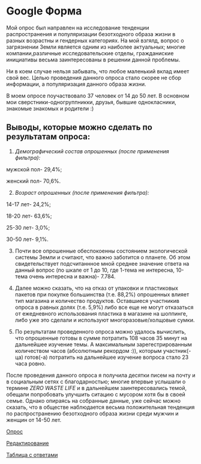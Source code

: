 # Google Форма 

Мой опрос был направлен на исследование тенденции распространения и популяризации безотходного образа жизни в разных возрастны и гендерных категориях.
На мой взгялд, вопрос о загрязнении Земли является одним из наиболее актуальных; многие компании,различные исследовательские отделы, гражданиские инициативы весьма заинтересованы в решении данной проблемы. 

Ни в коем случае нельзя забывать, что любое маленький вклад имеет свой вес. 
Целью проведения данного опроса стало скорее не сбор информации, а популяризация данного образа жизни. 

В моем опросе поучаствовало 37 человек от 14 до 50 лет. В основном мои сверстники-одногруппникки, друзья, бывшие однокласники, знакомые знакомых и родители :)

## Выводы, которые можно сделать по результатам опроса:

1. *Демографический состав опрошенных (после применения фильтра):*

мужской пол- 29,4%;

женский пол- 70,6%.

2. *Возраст опрошенных (после применения фильтра):*

14-17 лет- 24,2%; 

18-20 лет- 63,6%; 

25-30 лет- 3,0%; 

30-50 лет- 9,1%.

3. Почти все опрошенные обеспокоенны состоянием экологической системы Земли и считают, что важно заботится о планете. Об этом свидетельствует подсчитаннное мной среднее значение ответа на данный вопрос (по шкале от 1 до 10, где 1-тема не интересна, 10-тема очень интересна и важна)- 7.784.

4. Далее можно сказать, что на отказ от упаковки и пластиковых пакетов при покупке большинства (т.е.  88,2%) опрошенных влияет тип магазина и количество продуктов. Оставшиеся участникив опроса в равных долях (т.е. 5,9%) либо все еще не могут отказаться от ежедневного использования пластика в магазине на шоппинге, либо уже это сделали и используют многоразовые/холщовые сумки.

5. По результатам проведенного опроса можно удалось вычислить, что опрошенные готовы в сумме потратить 108 часов 35 минут на дальнейшее изучение темы. А максимальным зарегестрированным количеством часов (абсолютным рекордом :)), которым участник(-ца) готов(-а) потратить на дальнейшее изучение вопроса стало 23 часа ровно. 

После проведения данного опроса я получила десятки писем на почту и в социальным сетях с благодарностью; многие впервые услышали о термине *ZERO WASTE LIFE* и в дальнейшем заинтересовались темой, обещали попробовать улучшить ситацию с мусором хотя бы в своей семье. Однако опираясь на собранные данные, уже сейчас можно сказать, что в обществе наблюдается весьма положительная тенденция по распространению безотходного образа жизни среди мужчин и женщин от 14-50 лет.


[Опрос](https://goo.gl/forms/21VAmAydTNRESnRy2)

[Редактирование](https://docs.google.com/forms/d/1yFIbT_ar-GT8DrzJS754pD0qfDh57V8sCpwEQ9AraXI/edit?usp=sharing)

[Таблица с ответами](https://docs.google.com/spreadsheets/d/1s0AYDeUVT9pKqrKt-NiJmjriK1SoNbgxj5abuYO-Ab4/edit?usp=sharing)
